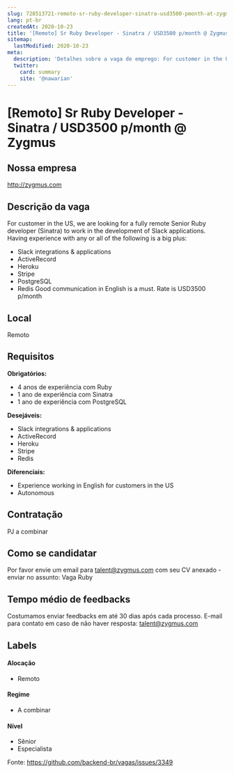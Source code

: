 ```yaml
---
slug: 728513721-remoto-sr-ruby-developer-sinatra-usd3500-pmonth-at-zygmus
lang: pt-br
createdAt: 2020-10-23
title: '[Remoto] Sr Ruby Developer - Sinatra / USD3500 p/month @ Zygmus - Vaga de Emprego'
sitemap:
  lastModified: 2020-10-23
meta:
  description: 'Detalhes sobre a vaga de emprego: For customer in the US, we are looking for a fully remote Senior Ruby developer (Sinatra) to work in the development of Slack applications. Having experience with any or all of the following is a big plus: - Slack integrations & applications - ActiveRecord - Heroku - Stripe - PostgreSQL - Redis Good communication in English is a must. Rate is USD3500 p/month'
  twitter:
    card: summary
    site: '@nawarian'
---
```


# [Remoto] Sr Ruby Developer - Sinatra / USD3500 p/month @ Zygmus

<!--
==================================================
Caso a vaga for remoto durante a pandemia informar no texto "Remoto durante o covid"
==================================================
-->
<!-- 
==================================================
POR FAVOR, SÓ POSTE SE A VAGA FOR PARA BACK-END!

Não faça distinção de gênero no título da vaga.

Use: "Back-End Developer" ao invés de 
"Desenvolvedor Back-End" \o/

Exemplo: `[São Paulo] Back-End Developer @ NOME DA EMPRESA`
==================================================
-->
<!--
==================================================
Caso a vaga for remoto durante a pandemia deixar a linha abaixo
==================================================
-->

## Nossa empresa

http://zygmus.com

## Descrição da vaga

For customer in the US, we are looking for a fully remote Senior Ruby developer (Sinatra) to work in the development of Slack applications. 
Having experience with any or all of the following is a big plus:
- Slack integrations & applications
- ActiveRecord
- Heroku
- Stripe
- PostgreSQL
- Redis
Good communication in English is a must. Rate is USD3500 p/month

## Local

Remoto

## Requisitos

**Obrigatórios:**
- 4 anos de experiência com Ruby
- 1 ano de experiência com Sinatra
- 1 ano de experiência com PostgreSQL


**Desejáveis:**
- Slack integrations & applications
- ActiveRecord
- Heroku
- Stripe
- Redis

**Diferenciais:**
- Experience working in English for customers in the US
- Autonomous

## Contratação

PJ a combinar

## Como se candidatar

Por favor envie um email para talent@zygmus.com com seu CV anexado - enviar no assunto: Vaga Ruby

## Tempo médio de feedbacks

Costumamos enviar feedbacks em até 30 dias após cada processo.
E-mail para contato em caso de não haver resposta: talent@zygmus.com

## Labels
<!-- retire os labels que não fazem sentido à vaga -->

#### Alocação
- Remoto

#### Regime
- A combinar

#### Nível
- Sênior
- Especialista




Fonte: https://github.com/backend-br/vagas/issues/3349